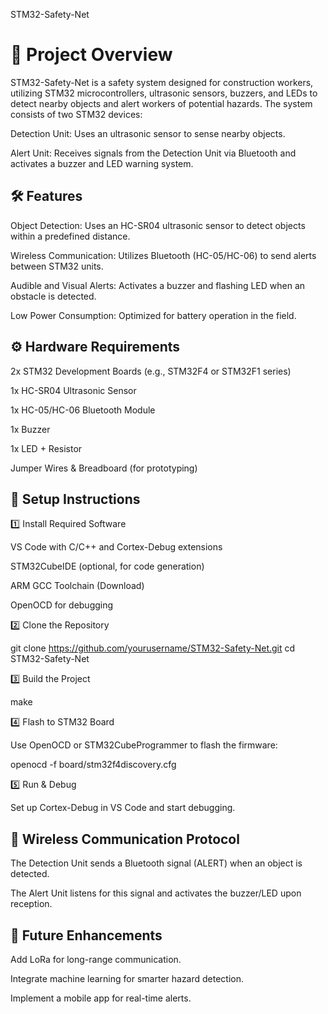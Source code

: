 STM32-Safety-Net

# 🚧 Project Overview

STM32-Safety-Net is a safety system designed for construction workers, utilizing STM32 microcontrollers, ultrasonic sensors, buzzers, and LEDs to detect nearby objects and alert workers of potential hazards. The system consists of two STM32 devices:

Detection Unit: Uses an ultrasonic sensor to sense nearby objects.

Alert Unit: Receives signals from the Detection Unit via Bluetooth and activates a buzzer and LED warning system.

## 🛠 Features

Object Detection: Uses an HC-SR04 ultrasonic sensor to detect objects within a predefined distance.

Wireless Communication: Utilizes Bluetooth (HC-05/HC-06) to send alerts between STM32 units.

Audible and Visual Alerts: Activates a buzzer and flashing LED when an obstacle is detected.

Low Power Consumption: Optimized for battery operation in the field.

## ⚙️ Hardware Requirements

2x STM32 Development Boards (e.g., STM32F4 or STM32F1 series)

1x HC-SR04 Ultrasonic Sensor

1x HC-05/HC-06 Bluetooth Module

1x Buzzer

1x LED + Resistor

Jumper Wires & Breadboard (for prototyping)

## 🔧 Setup Instructions

1️⃣ Install Required Software

VS Code with C/C++ and Cortex-Debug extensions

STM32CubeIDE (optional, for code generation)

ARM GCC Toolchain (Download)

OpenOCD for debugging

2️⃣ Clone the Repository

git clone https://github.com/yourusername/STM32-Safety-Net.git
cd STM32-Safety-Net

3️⃣ Build the Project

make

4️⃣ Flash to STM32 Board

Use OpenOCD or STM32CubeProgrammer to flash the firmware:

openocd -f board/stm32f4discovery.cfg

5️⃣ Run & Debug

Set up Cortex-Debug in VS Code and start debugging.

## 📡 Wireless Communication Protocol

The Detection Unit sends a Bluetooth signal (ALERT) when an object is detected.

The Alert Unit listens for this signal and activates the buzzer/LED upon reception.

## 🎯 Future Enhancements

Add LoRa for long-range communication.

Integrate machine learning for smarter hazard detection.

Implement a mobile app for real-time alerts.
